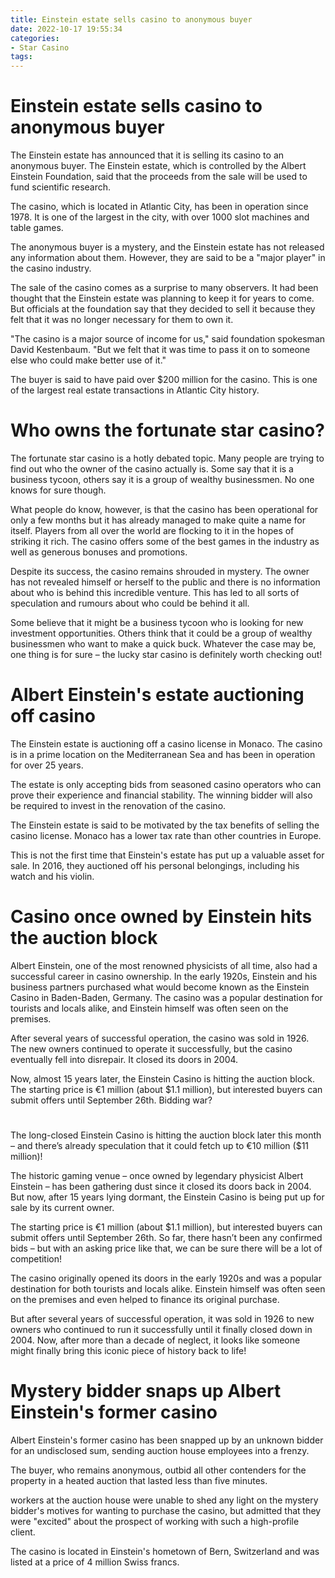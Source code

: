 ```yaml
---
title: Einstein estate sells casino to anonymous buyer
date: 2022-10-17 19:55:34
categories:
- Star Casino
tags:
---
```



#  Einstein estate sells casino to anonymous buyer

The Einstein estate has announced that it is selling its casino to an anonymous buyer. The Einstein estate, which is controlled by the Albert Einstein Foundation, said that the proceeds from the sale will be used to fund scientific research.

The casino, which is located in Atlantic City, has been in operation since 1978. It is one of the largest in the city, with over 1000 slot machines and table games.

The anonymous buyer is a mystery, and the Einstein estate has not released any information about them. However, they are said to be a "major player" in the casino industry.

The sale of the casino comes as a surprise to many observers. It had been thought that the Einstein estate was planning to keep it for years to come. But officials at the foundation say that they decided to sell it because they felt that it was no longer necessary for them to own it.

"The casino is a major source of income for us," said foundation spokesman David Kestenbaum. "But we felt that it was time to pass it on to someone else who could make better use of it."

The buyer is said to have paid over $200 million for the casino. This is one of the largest real estate transactions in Atlantic City history.

#  Who owns the fortunate star casino?

The fortunate star casino is a hotly debated topic. Many people are trying to find out who the owner of the casino actually is. Some say that it is a business tycoon, others say it is a group of wealthy businessmen. No one knows for sure though.

What people do know, however, is that the casino has been operational for only a few months but it has already managed to make quite a name for itself. Players from all over the world are flocking to it in the hopes of striking it rich. The casino offers some of the best games in the industry as well as generous bonuses and promotions.

Despite its success, the casino remains shrouded in mystery. The owner has not revealed himself or herself to the public and there is no information about who is behind this incredible venture. This has led to all sorts of speculation and rumours about who could be behind it all.

Some believe that it might be a business tycoon who is looking for new investment opportunities. Others think that it could be a group of wealthy businessmen who want to make a quick buck. Whatever the case may be, one thing is for sure – the lucky star casino is definitely worth checking out!

#  Albert Einstein's estate auctioning off casino

The Einstein estate is auctioning off a casino license in Monaco. The casino is in a prime location on the Mediterranean Sea and has been in operation for over 25 years.

The estate is only accepting bids from seasoned casino operators who can prove their experience and financial stability. The winning bidder will also be required to invest in the renovation of the casino.

The Einstein estate is said to be motivated by the tax benefits of selling the casino license. Monaco has a lower tax rate than other countries in Europe.

This is not the first time that Einstein's estate has put up a valuable asset for sale. In 2016, they auctioned off his personal belongings, including his watch and his violin.

#  Casino once owned by Einstein hits the auction block

Albert Einstein, one of the most renowned physicists of all time, also had a successful career in casino ownership. In the early 1920s, Einstein and his business partners purchased what would become known as the Einstein Casino in Baden-Baden, Germany. The casino was a popular destination for tourists and locals alike, and Einstein himself was often seen on the premises.

After several years of successful operation, the casino was sold in 1926. The new owners continued to operate it successfully, but the casino eventually fell into disrepair. It closed its doors in 2004.

Now, almost 15 years later, the Einstein Casino is hitting the auction block. The starting price is €1 million (about $1.1 million), but interested buyers can submit offers until September 26th.
Bidding war?
# 


The long-closed Einstein Casino is hitting the auction block later this month – and there’s already speculation that it could fetch up to €10 million ($11 million)! 

The historic gaming venue – once owned by legendary physicist Albert Einstein – has been gathering dust since it closed its doors back in 2004. 
But now, after 15 years lying dormant, the Einstein Casino is being put up for sale by its current owner. 

The starting price is €1 million (about $1.1 million), but interested buyers can submit offers until September 26th. So far, there hasn’t been any confirmed bids – but with an asking price like that, we can be sure there will be a lot of competition! 

The casino originally opened its doors in the early 1920s and was a popular destination for both tourists and locals alike. Einstein himself was often seen on the premises and even helped to finance its original purchase. 

But after several years of successful operation, it was sold in 1926 to new owners who continued to run it successfully until it finally closed down in 2004. 
Now, after more than a decade of neglect, it looks like someone might finally bring this iconic piece of history back to life!

#  Mystery bidder snaps up Albert Einstein's former casino

Albert Einstein's former casino has been snapped up by an unknown bidder for an undisclosed sum, sending auction house employees into a frenzy.

The buyer, who remains anonymous, outbid all other contenders for the property in a heated auction that lasted less than five minutes.

 workers at the auction house were unable to shed any light on the mystery bidder's motives for wanting to purchase the casino, but admitted that they were "excited" about the prospect of working with such a high-profile client.

The casino is located in Einstein's hometown of Bern, Switzerland and was listed at a price of 4 million Swiss francs.